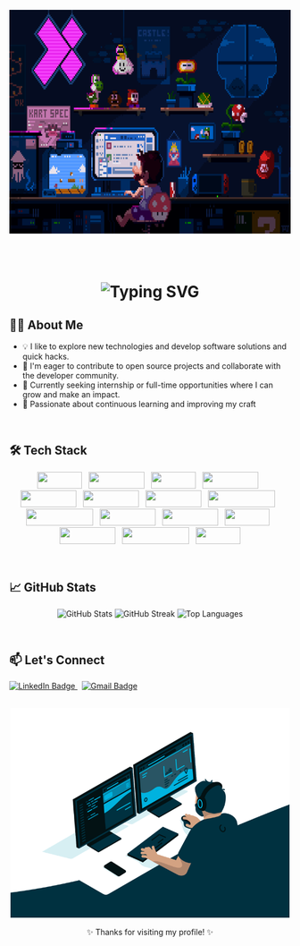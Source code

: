 <p align="center">
  <img src="assests/mario.gif" alt="Demo GIF" height="400" width="1200" align="center">
</p>

<br>
<br>

<h1 align="center">
  <img src="https://readme-typing-svg.herokuapp.com?font=Poppins&color=%FFFFFF&size=50&center=true&vCenter=true&width=800&lines=Hi+There!+I'm+Mateen+Rabi+Baig;Full+Stack+Developer;" alt="Typing SVG" />
</h1>


## 🧑‍💻 About Me

- 💡 I like to explore new technologies and develop software solutions and quick hacks.
- 🤝 I'm eager to contribute to open source projects and collaborate with the developer community.
- 🚀 Currently seeking internship or full-time opportunities where I can grow and make an impact.
- 🌱 Passionate about continuous learning and improving my craft

<br>


## 🛠️ Tech Stack

<p align="center">
  <img src="https://img.shields.io/badge/-C-353333?style=flat&logo=C&logoColor=FFFFFF&labelColor=00599C" height="30" width="80">
  &nbsp;
  <img src="https://img.shields.io/badge/-Python-353333?style=flat&logo=python&logoColor=FFFFFF&labelColor=3776AB" height="30" width="100">
  &nbsp;
  <img src="https://img.shields.io/badge/-Java-353333?style=flat&logo=java&logoColor=FFFFFF&labelColor=FF6F00" height="30" width="80">
  &nbsp;
  <img src="https://img.shields.io/badge/-MySQL-353333?style=flat&logo=mysql&logoColor=FFFFFF&labelColor=00618A" height="30" width="100">
  &nbsp;
  <img src="https://img.shields.io/badge/-SQLite-353333?style=flat&logo=sqlite&logoColor=FFFFFF&labelColor=003B57" height="30" width="100">
  &nbsp;
  <img src="https://img.shields.io/badge/-HTML-353333?style=flat&logo=html5&logoColor=FFFFFF&labelColor=E34F26" height="30" width="100">
  &nbsp;
  <img src="https://img.shields.io/badge/-CSS-353333?style=flat&logo=css3&logoColor=FFFFFF&labelColor=2965F1" height="30" width="100">
  &nbsp;
  <img src="https://img.shields.io/badge/-JavaScript-353333?style=flat&logo=javascript&logoColor=FFFFFF&labelColor=F7DF1E" height="30" width="120">
  &nbsp;
  <img src="https://img.shields.io/badge/-Bootstrap-353333?style=flat&logo=bootstrap&logoColor=FFFFFF&labelColor=563D7C" height="30" width="120">
  &nbsp;
  <img src="https://img.shields.io/badge/-React-353333?style=flat&logo=react&logoColor=FFFFFF&labelColor=61DAFB" height="30" width="100">
  &nbsp;
  <img src="https://img.shields.io/badge/-Flask-353333?style=flat&logo=flask&logoColor=FFFFFF&labelColor=000000" height="30" width="100">
  &nbsp;
  <img src="https://img.shields.io/badge/-Git-353333?style=flat&logo=git&logoColor=FFFFFF&labelColor=F05032" height="30" width="80">
  &nbsp;
  <img src="https://img.shields.io/badge/-GitHub-353333?style=flat&logo=github&logoColor=FFFFFF&labelColor=181717" height="30" width="100">
  &nbsp;
  <img src="https://img.shields.io/badge/-Eclipse-353333?style=flat&logo=eclipse&logoColor=FFFFFF&labelColor=2C2255" height="30" width="120">
  &nbsp;
  <img src="https://img.shields.io/badge/-VSCode-353333?style=flat&logo=visual-studio-code&logoColor=FFFFFF&labelColor=0066F1" height="30" width="80">
</p>

<br>

## 📈 GitHub Stats

<p align="center">
  <img src="https://github-readme-stats.vercel.app/api?username=MateenRabiBaig&show_icons=true&theme=radical" alt="GitHub Stats"/>
  <img src="https://github-readme-streak-stats.herokuapp.com/?user=MateenRabiBaig&theme=radical" alt="GitHub Streak"/>
  <img src="https://github-readme-stats.vercel.app/api/top-langs/?username=MateenRabiBaig&layout=compact&theme=radical" alt="Top Languages">
</p>

<br>

## 📫 Let's Connect

<a href="https://www.linkedin.com/in/mateenrabibaig" target="_blank">
  <img src="https://img.shields.io/badge/-LinkedIn-0A66C2?style=flat&logo=linkedin&logoColor=white&labelColor=181717" height="30" width="120" alt="LinkedIn Badge">
</a>
&nbsp;
<a href="mailto:mateenrabibaig@gmail.com" target="_blank">
  <img src="https://img.shields.io/badge/-Gmail-%23D14836?style=flat&logo=gmail&logoColor=white&labelColor=181717" height="30" width="120" alt="Gmail Badge">
</a> 

<br>
<br>

<p align="center">
  <img src="assests/code.gif" alt="Developer at work" width="500"/>
</p>

<p align="center">✨ Thanks for visiting my profile! ✨</p>
